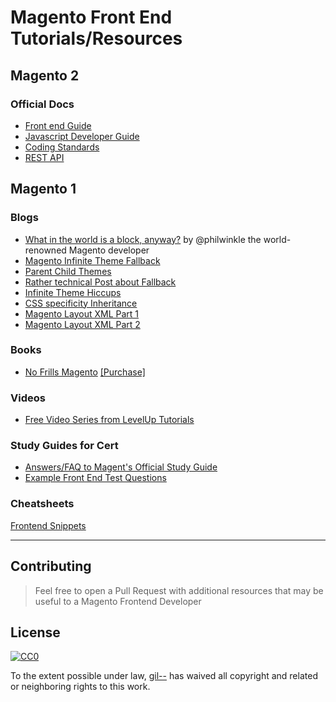 # Magento Front End Tutorials/Resources

## Magento 2

### Official Docs
- [Front end Guide](http://devdocs.magento.com/guides/v2.0/frontend-dev-guide/bk-frontend-dev-guide.html)
- [Javascript Developer Guide](http://devdocs.magento.com/guides/v2.0/javascript-dev-guide/bk-javascript-dev-guide.html)
- [Coding Standards](http://devdocs.magento.com/guides/v2.0/coding-standards/bk-coding-standards.html)
- [REST API](http://devdocs.magento.com/guides/v2.0/rest/bk-rest.html)

## Magento 1

### Blogs
- [What in the world is a block, anyway?](http://blog.philwinkle.com/the-most-misunderstood-concept-in-magento/) by @philwinkle the world-renowned Magento developer
- [Magento Infinite Theme Fallback](http://alanstorm.com/magento_infinite_fallback_theme_xml)
- [Parent Child Themes](http://alanstorm.com/magento_parent_child_themes)
- [Rather technical Post about Fallback](http://www.classyllama.com/blog/depth-look-magento-theme-fallback)
- [Infinite Theme Hiccups ](http://www.coderblog.de/magento-1-9-infinite-theme-inheritance-hickups/)
- [CSS specificity Inheritance](http://vanseodesign.com/css/css-specificity-inheritance-cascaade/)
- [Magento Layout XML Part 1](http://magebase.com/magento-tutorials/demystifying-magentos-layout-xml-part-1/)
- [Magento Layout XML Part 2](http://magebase.com/magento-tutorials/digging-deeper-into-magentos-layout-xml-part-2/)

### Books
- [No Frills Magento](http://www.pulsestorm.net/magento-layout/) [[Purchase]](http://store.pulsestorm.net/products/no-frills-magento-layout)

### Videos
- [Free Video Series from LevelUp Tutorials](http://leveluptuts.com/tutorials/Magento-Community-Tutorials)

### Study Guides for Cert
- [Answers/FAQ to Magent's Official Study Guide](http://www.demacmedia.com/magento-commerce/magento-frontend-developer-certification-exam-study-guide-qa/)
- [Example Front End Test Questions](http://robkent.gitbooks.io/magento-front-end-developer-test-questions/content/01-the_magento_fallback_system.html)

### Cheatsheets
[Frontend Snippets](https://github.com/dannynimmo/magento-cheat-sheet)

---

## Contributing 

> Feel free to open a Pull Request with additional resources that may be useful to a Magento Frontend Developer

## License

[![CC0](http://i.creativecommons.org/p/zero/1.0/88x31.png)](http://creativecommons.org/publicdomain/zero/1.0/)

To the extent possible under law, [gil--](https://github.com/gil--) has waived all copyright and related or neighboring rights to this work.
